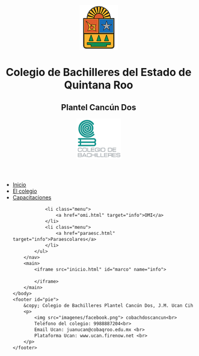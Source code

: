 <!Doctype html>
<html lang="es">
    <head>
        <title>Bachilleres Cancún Dos</title>
        <meta charset="utf-8">
        <link rel="icon" href="imagenes/cancun2.jpg">
        <link rel="stylesheet" href="estilos/index.css">
    </head>
    <body>
        <header>
            <figure id="logo1">
                <img src="imagenes/qroo.png" alt="Quintana Roo">
            </figure>
            <div id="titulotexto">
                <h1>Colegio de Bachilleres del Estado de Quintana Roo</h1>
                <h2>Plantel Cancún Dos</h2>
            </div>
            <figure id="logo2">
                <img src="imagenes/cobaqroo.png" alt="Bachilleres">
            </figure>
        </header>
        <nav id="barraNav">
            <ul>
                <li class="menu">
                    <a href="inicio.html" target="info">Inicio</a>
                </li>
                <li class="menu">
                    <a href="colegio.html" target="info">El colegio</a>
                </li>
                <li class="menu">
                    <a href="capacit.html" target="info">Capacitaciones </a>
                </li>
           
                <li class="menu">
                    <a href="omi.html" target="info">OMI</a>
                </li>
                <li class="menu">
                    <a href="paraesc.html" target="info">Paraescolares</a>
                </li>
            </ul>
        </nav>
        <main>
            <iframe src="inicio.html" id="marco" name="info">
            
            </iframe>
        </main>
    </body>
    <footer id="pie">
        &copy; Colegio de Bachilleres Plantel Cancún Dos, J.M. Ucan Cih
        <p>
            <img src="imagenes/facebook.png"> cobachdoscancun<br>
            Teléfono del colegio: 9988887204<br>
            Email Ucan: juanucan@cobaqroo.edu.mx <br>
            Plataforma Ucan: www.ucan.firenow.net <br>
        </p>
    </footer>
</html>
